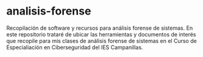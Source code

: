 # analisis-forense
Recopilación de software y recursos para análisis forense de sistemas.
En este repositorio trataré de ubicar las herramientas y documentos de interés que recopile para mis clases de análisis forense de sistemas en el Curso de Especialiación en Ciberseguridad del IES Campanillas.
